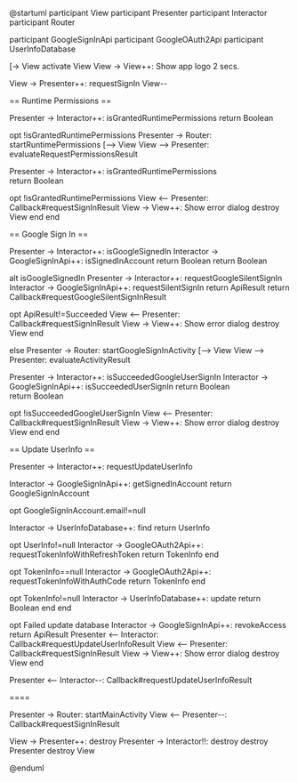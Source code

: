 @startuml
participant View
participant Presenter
participant Interactor
participant Router

participant GoogleSignInApi
participant GoogleOAuth2Api
participant UserInfoDatabase


[-> View
activate View
View -> View++: Show app logo 2 secs.

View -> Presenter++: requestSignIn
View--

== Runtime Permissions ==

Presenter -> Interactor++: isGrantedRuntimePermissions
return Boolean

opt !isGrantedRuntimePermissions
  Presenter -> Router: startRuntimePermissions
  [--> View
  View --> Presenter: evaluateRequestPermissionsResult

  Presenter -> Interactor++: isGrantedRuntimePermissions  
  return Boolean

  opt !isGrantedRuntimePermissions
    View <-- Presenter: Callback#requestSignInResult
    View -> View++: Show error dialog
    destroy View
  end
end

== Google Sign In ==

Presenter -> Interactor++: isGoogleSignedIn
  Interactor -> GoogleSignInApi++: isSignedInAccount
  return Boolean
return Boolean

alt isGoogleSignedIn
  Presenter -> Interactor++: requestGoogleSilentSignIn
    Interactor -> GoogleSignInApi++: requestSilentSignIn
    return ApiResult
  return Callback#requestGoogleSilentSignInResult

  opt ApiResult!=Succeeded
    View <-- Presenter: Callback#requestSignInResult
    View -> View++: Show error dialog
    destroy View
  end

else
  Presenter -> Router: startGoogleSignInActivity
  [--> View
  View --> Presenter: evaluateActivityResult

  Presenter -> Interactor++: isSucceededGoogleUserSignIn
    Interactor -> GoogleSignInApi++: isSucceededUserSignIn
    return Boolean  
  return Boolean

  opt !isSucceededGoogleUserSignIn
    View <-- Presenter: Callback#requestSignInResult
    View -> View++: Show error dialog
    destroy View
  end
end

== Update UserInfo ==

Presenter -> Interactor++: requestUpdateUserInfo

Interactor -> GoogleSignInApi++: getSignedInAccount
return GoogleSignInAccount

opt GoogleSignInAccount.email!=null

  Interactor -> UserInfoDatabase++: find
  return UserInfo

  opt UserInfo!=null
    Interactor -> GoogleOAuth2Api++: requestTokenInfoWithRefreshToken
    return TokenInfo
  end

  opt TokenInfo==null
    Interactor -> GoogleOAuth2Api++: requestTokenInfoWithAuthCode
    return TokenInfo
  end

  opt TokenInfo!=null
    Interactor -> UserInfoDatabase++: update
    return Boolean
  end
end

opt Failed update database
  Interactor -> GoogleSignInApi++: revokeAccess
  return ApiResult
  Presenter <-- Interactor: Callback#requestUpdateUserInfoResult
  View <-- Presenter: Callback#requestSignInResult
  View -> View++: Show error dialog
  destroy View
end

Presenter <-- Interactor--: Callback#requestUpdateUserInfoResult

====

Presenter -> Router: startMainActivity
View <-- Presenter--: Callback#requestSignInResult

View -> Presenter++: destroy
Presenter -> Interactor!!: destroy
destroy Presenter
destroy View

@enduml
